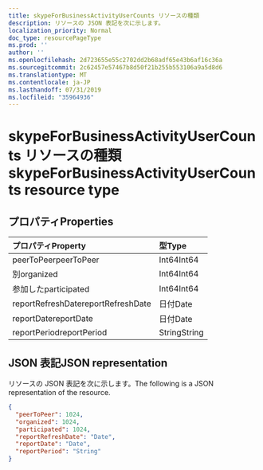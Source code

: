 ```yaml
---
title: skypeForBusinessActivityUserCounts リソースの種類
description: リソースの JSON 表記を次に示します。
localization_priority: Normal
doc_type: resourcePageType
ms.prod: ''
author: ''
ms.openlocfilehash: 2d723655e55c2702dd2b68adf65e43b6af16c36a
ms.sourcegitcommit: 2c62457e57467b8d50f21b255b553106a9a5d8d6
ms.translationtype: MT
ms.contentlocale: ja-JP
ms.lasthandoff: 07/31/2019
ms.locfileid: "35964936"
---
```

# <a name="skypeforbusinessactivityusercounts-resource-type"></a><span data-ttu-id="7f93c-103">skypeForBusinessActivityUserCounts リソースの種類</span><span class="sxs-lookup"><span data-stu-id="7f93c-103">skypeForBusinessActivityUserCounts resource type</span></span>

## <a name="properties"></a><span data-ttu-id="7f93c-104">プロパティ</span><span class="sxs-lookup"><span data-stu-id="7f93c-104">Properties</span></span>

| <span data-ttu-id="7f93c-105">プロパティ</span><span class="sxs-lookup"><span data-stu-id="7f93c-105">Property</span></span>          | <span data-ttu-id="7f93c-106">型</span><span class="sxs-lookup"><span data-stu-id="7f93c-106">Type</span></span>   |
| :---------------- | :----- |
| <span data-ttu-id="7f93c-107">peerToPeer</span><span class="sxs-lookup"><span data-stu-id="7f93c-107">peerToPeer</span></span>        | <span data-ttu-id="7f93c-108">Int64</span><span class="sxs-lookup"><span data-stu-id="7f93c-108">Int64</span></span>  |
| <span data-ttu-id="7f93c-109">別</span><span class="sxs-lookup"><span data-stu-id="7f93c-109">organized</span></span>         | <span data-ttu-id="7f93c-110">Int64</span><span class="sxs-lookup"><span data-stu-id="7f93c-110">Int64</span></span>  |
| <span data-ttu-id="7f93c-111">参加した</span><span class="sxs-lookup"><span data-stu-id="7f93c-111">participated</span></span>      | <span data-ttu-id="7f93c-112">Int64</span><span class="sxs-lookup"><span data-stu-id="7f93c-112">Int64</span></span>  |
| <span data-ttu-id="7f93c-113">reportRefreshDate</span><span class="sxs-lookup"><span data-stu-id="7f93c-113">reportRefreshDate</span></span> | <span data-ttu-id="7f93c-114">日付</span><span class="sxs-lookup"><span data-stu-id="7f93c-114">Date</span></span>   |
| <span data-ttu-id="7f93c-115">reportDate</span><span class="sxs-lookup"><span data-stu-id="7f93c-115">reportDate</span></span>        | <span data-ttu-id="7f93c-116">日付</span><span class="sxs-lookup"><span data-stu-id="7f93c-116">Date</span></span>   |
| <span data-ttu-id="7f93c-117">reportPeriod</span><span class="sxs-lookup"><span data-stu-id="7f93c-117">reportPeriod</span></span>      | <span data-ttu-id="7f93c-118">String</span><span class="sxs-lookup"><span data-stu-id="7f93c-118">String</span></span> |

## <a name="json-representation"></a><span data-ttu-id="7f93c-119">JSON 表記</span><span class="sxs-lookup"><span data-stu-id="7f93c-119">JSON representation</span></span>

<span data-ttu-id="7f93c-120">リソースの JSON 表記を次に示します。</span><span class="sxs-lookup"><span data-stu-id="7f93c-120">The following is a JSON representation of the resource.</span></span>

<!-- {
  "blockType": "resource",
  "@odata.type": "microsoft.graph.skypeForBusinessActivityUserCounts"
} -->

```json
{
  "peerToPeer": 1024, 
  "organized": 1024, 
  "participated": 1024, 
  "reportRefreshDate": "Date", 
  "reportDate": "Date", 
  "reportPeriod": "String"
}
```
